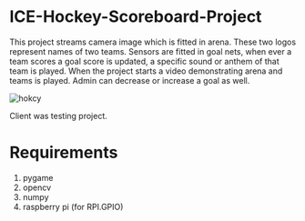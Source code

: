# ICE-Hockey-Scoreboard-Project

This project streams camera image which is fitted in arena. These two logos represent
names of two teams. Sensors are fitted in goal nets, when ever a team scores a goal score is updated, 
a specific sound or anthem of that team is played. When the project starts a video demonstrating 
arena and teams is played. Admin can decrease or increase a goal as well.

![hokcy](https://user-images.githubusercontent.com/34818652/126206794-ff41cd04-6f09-44f2-9c26-47e9a9448289.png)

Client was testing project.

# Requirements
1) pygame
2) opencv
3) numpy
4) raspberry pi (for RPI.GPIO)
